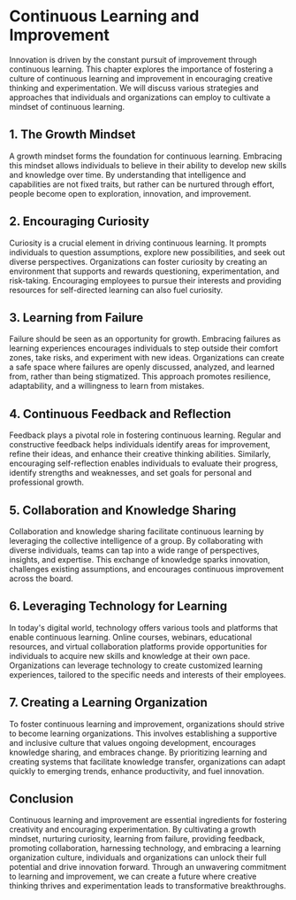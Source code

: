 Continuous Learning and Improvement
============================================

Innovation is driven by the constant pursuit of improvement through continuous learning. This chapter explores the importance of fostering a culture of continuous learning and improvement in encouraging creative thinking and experimentation. We will discuss various strategies and approaches that individuals and organizations can employ to cultivate a mindset of continuous learning.

1\. The Growth Mindset
---------------------

A growth mindset forms the foundation for continuous learning. Embracing this mindset allows individuals to believe in their ability to develop new skills and knowledge over time. By understanding that intelligence and capabilities are not fixed traits, but rather can be nurtured through effort, people become open to exploration, innovation, and improvement.

2\. Encouraging Curiosity
------------------------

Curiosity is a crucial element in driving continuous learning. It prompts individuals to question assumptions, explore new possibilities, and seek out diverse perspectives. Organizations can foster curiosity by creating an environment that supports and rewards questioning, experimentation, and risk-taking. Encouraging employees to pursue their interests and providing resources for self-directed learning can also fuel curiosity.

3\. Learning from Failure
------------------------

Failure should be seen as an opportunity for growth. Embracing failures as learning experiences encourages individuals to step outside their comfort zones, take risks, and experiment with new ideas. Organizations can create a safe space where failures are openly discussed, analyzed, and learned from, rather than being stigmatized. This approach promotes resilience, adaptability, and a willingness to learn from mistakes.

4\. Continuous Feedback and Reflection
-------------------------------------

Feedback plays a pivotal role in fostering continuous learning. Regular and constructive feedback helps individuals identify areas for improvement, refine their ideas, and enhance their creative thinking abilities. Similarly, encouraging self-reflection enables individuals to evaluate their progress, identify strengths and weaknesses, and set goals for personal and professional growth.

5\. Collaboration and Knowledge Sharing
--------------------------------------

Collaboration and knowledge sharing facilitate continuous learning by leveraging the collective intelligence of a group. By collaborating with diverse individuals, teams can tap into a wide range of perspectives, insights, and expertise. This exchange of knowledge sparks innovation, challenges existing assumptions, and encourages continuous improvement across the board.

6\. Leveraging Technology for Learning
-------------------------------------

In today's digital world, technology offers various tools and platforms that enable continuous learning. Online courses, webinars, educational resources, and virtual collaboration platforms provide opportunities for individuals to acquire new skills and knowledge at their own pace. Organizations can leverage technology to create customized learning experiences, tailored to the specific needs and interests of their employees.

7\. Creating a Learning Organization
-----------------------------------

To foster continuous learning and improvement, organizations should strive to become learning organizations. This involves establishing a supportive and inclusive culture that values ongoing development, encourages knowledge sharing, and embraces change. By prioritizing learning and creating systems that facilitate knowledge transfer, organizations can adapt quickly to emerging trends, enhance productivity, and fuel innovation.

Conclusion
----------

Continuous learning and improvement are essential ingredients for fostering creativity and encouraging experimentation. By cultivating a growth mindset, nurturing curiosity, learning from failure, providing feedback, promoting collaboration, harnessing technology, and embracing a learning organization culture, individuals and organizations can unlock their full potential and drive innovation forward. Through an unwavering commitment to learning and improvement, we can create a future where creative thinking thrives and experimentation leads to transformative breakthroughs.
